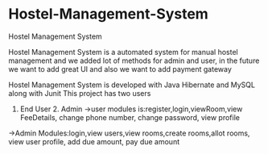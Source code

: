 # Hostel-Management-System
Hostel Management System

Hostel Management System is a automated system for manual hostel management and we added lot of methods for admin and user, in the future we want to add great UI and also we want to add payment gateway

Hostel Management System is developed with Java Hibernate and MySQL along with Junit This project has two users

1. End User 2. Admin
->user modules is:register,login,viewRoom,view FeeDetails, change phone number, change password, view profile

->Admin Modules:login,view users,view rooms,create rooms,allot rooms, view user profile, add due amount, pay due amount
